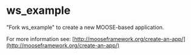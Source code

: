ws_example
=====

"Fork ws_example" to create a new MOOSE-based application.

For more information see: [http://mooseframework.org/create-an-app/](http://mooseframework.org/create-an-app/)
